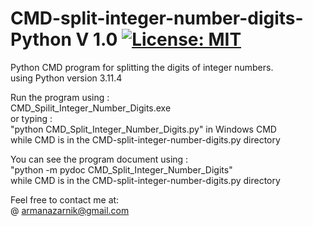 # CMD-split-integer-number-digits-Python V 1.0 [![License: MIT](https://img.shields.io/badge/License-MIT-yellow.svg)](https://opensource.org/licenses/MIT)  
Python CMD program for splitting the digits of integer numbers.  
using Python version 3.11.4  

Run the program using :  
CMD_Spilit_Integer_Number_Digits.exe  
or typing :  
"python CMD_Split_Integer_Number_Digits.py" in Windows CMD  
while CMD is in the CMD-split-integer-number-digits.py directory  

You can see the program document using :  
"python -m pydoc CMD_Split_Integer_Number_Digits"  
 while CMD is in the CMD-split-integer-number-digits.py directory  
  
Feel free to contact me at:  
@ armanazarnik@gmail.com

